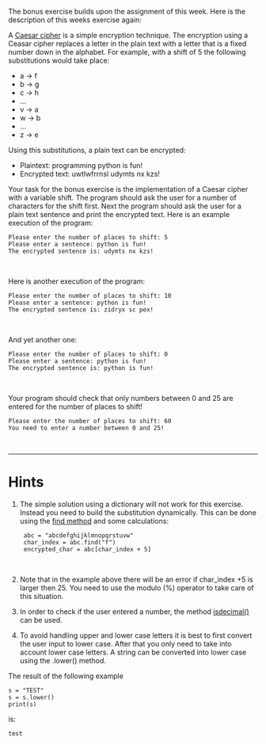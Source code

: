 The bonus exercise builds upon the assignment of this week. Here is the description of this weeks exercise again:

A [Caesar cipher](https://en.wikipedia.org/wiki/Caesar_cipher) is a simple encryption technique. The encryption using a
Ceasar cipher replaces a letter in the plain text with a letter that is a fixed number down in the alphabet. For
example, with a shift of 5 the following substitutions would take place:

- a → f
- b → g
- c → h
- ...
- v → a
- w → b
- ...
- z → e


Using this substitutions, a plain text can be encrypted:

- Plaintext: programming python is fun!
- Encrypted text: uwtlwfrrnsl udymts nx kzs!


Your task for the bonus exercise is the implementation of a Caesar cipher with a variable shift. The program should ask
the user for a number of characters for the shift first. Next the program should ask the user for a plain text sentence
and print the encrypted text. Here is an example execution of the program:

    Please enter the number of places to shift: 5
    Please enter a sentence: python is fun!
    The encrypted sentence is: udymts nx kzs!

<br/>

Here is another execution of the program:

    Please enter the number of places to shift: 10
    Please enter a sentence: python is fun!
    The encrypted sentence is: zidryx sc pex!

<br/>

And yet another one:

    Please enter the number of places to shift: 0
    Please enter a sentence: python is fun!
    The encrypted sentence is: python is fun!

<br/>

Your program should check that only numbers between 0 and 25 are entered for the number of places to shift!

    Please enter the number of places to shift: 60
    You need to enter a number between 0 and 25!


<br/>

---

# Hints

1. The simple solution using a dictionary will not work for this exercise. Instead you need to build the substitution
   dynamically. This can be done using the
   [find method](https://docs.python.org/3/library/stdtypes.html?highlight=index#str.find) and some calculations:

        abc = "abcdefghijklmnopqrstuvw"
        char_index = abc.find("f")
        encrypted_char = abc[char_index + 5]

    <br/>

2. Note that in the example above there will be an error if char_index +5 is larger then 25. You need to use the modulo
   (%) operator to take care of this situation.
3. In order to check if the user entered a number, the method
   [isdecimal()](https://docs.python.org/3/library/stdtypes.html?highlight=isdigit#str.isdecimal) can be used.
4. To avoid handling upper and lower case letters it is best to first convert the user input to lower case. After that
   you only need to take into account lower case letters. A string can be converted into lower case using the .lower()
   method.

The result of the following example

    s = "TEST"
    s = s.lower()
    print(s)

is:

    test